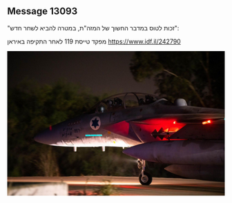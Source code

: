 ## Message 13093

"זכות לטוס במדבר החשוך של המזה"ת, במטרה להביא לשחר חדש":

מפקד טייסת 119 לאחר התקיפה באיראן
https://www.idf.il/242790

![Photo](13093/13093_photo.jpg)
